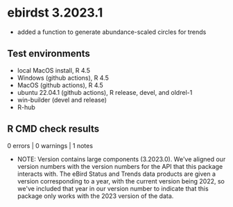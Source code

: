 # ebirdst 3.2023.1

- added a function to generate abundance-scaled circles for trends

## Test environments

- local MacOS install, R 4.5
- Windows (github actions), R 4.5
- MacOS (github actions), R 4.5
- ubuntu 22.04.1 (github actions), R release, devel, and oldrel-1
- win-builder (devel and release)
- R-hub

## R CMD check results

0 errors | 0 warnings | 1 notes

- NOTE: Version contains large components (3.2023.0). We've aligned our version numbers with the version numbers for the API that this package interacts with. The eBird Status and Trends data products are given a version corresponding to a year, with the current version being 2022, so we've included that year in our version number to indicate that this package only works with the 2023 version of the data.
